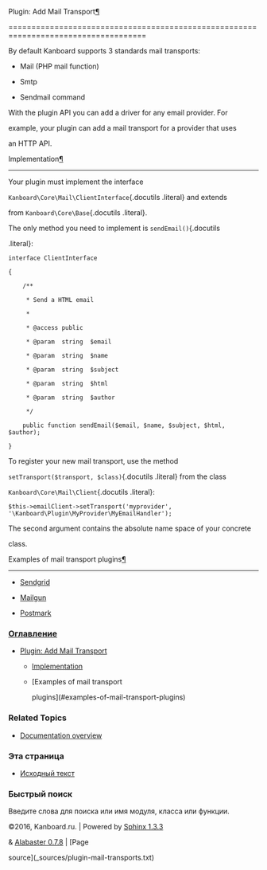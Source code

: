 Plugin: Add Mail Transport[¶](#plugin-add-mail-transport "Ссылка на этот заголовок")

====================================================================================



By default Kanboard supports 3 standards mail transports:



-   Mail (PHP mail function)

-   Smtp

-   Sendmail command



With the plugin API you can add a driver for any email provider. For

example, your plugin can add a mail transport for a provider that uses

an HTTP API.



Implementation[¶](#implementation "Ссылка на этот заголовок")

-------------------------------------------------------------



Your plugin must implement the interface

`Kanboard\Core\Mail\ClientInterface`{.docutils .literal} and extends

from `Kanboard\Core\Base`{.docutils .literal}.



The only method you need to implement is `sendEmail()`{.docutils

.literal}:



    interface ClientInterface

    {

        /**

         * Send a HTML email

         *

         * @access public

         * @param  string  $email

         * @param  string  $name

         * @param  string  $subject

         * @param  string  $html

         * @param  string  $author

         */

        public function sendEmail($email, $name, $subject, $html, $author);

    }



To register your new mail transport, use the method

`setTransport($transport, $class)`{.docutils .literal} from the class

`Kanboard\Core\Mail\Client`{.docutils .literal}:



    $this->emailClient->setTransport('myprovider', '\Kanboard\Plugin\MyProvider\MyEmailHandler');



The second argument contains the absolute name space of your concrete

class.



Examples of mail transport plugins[¶](#examples-of-mail-transport-plugins "Ссылка на этот заголовок")

-----------------------------------------------------------------------------------------------------



-   [Sendgrid](https://github.com/kanboard/plugin-sendgrid)

-   [Mailgun](https://github.com/kanboard/plugin-mailgun)

-   [Postmark](https://github.com/kanboard/plugin-postmark)



### [Оглавление](index.markdown)



-   [Plugin: Add Mail Transport](#)

    -   [Implementation](#implementation)

    -   [Examples of mail transport

        plugins](#examples-of-mail-transport-plugins)



### Related Topics



-   [Documentation overview](index.markdown)



### Эта страница



-   [Исходный текст](_sources/plugin-mail-transports.txt)



### Быстрый поиск



Введите слова для поиска или имя модуля, класса или функции.



©2016, Kanboard.ru. | Powered by [Sphinx 1.3.3](http://sphinx-doc.org/)

& [Alabaster 0.7.8](https://github.com/bitprophet/alabaster) | [Page

source](_sources/plugin-mail-transports.txt)

